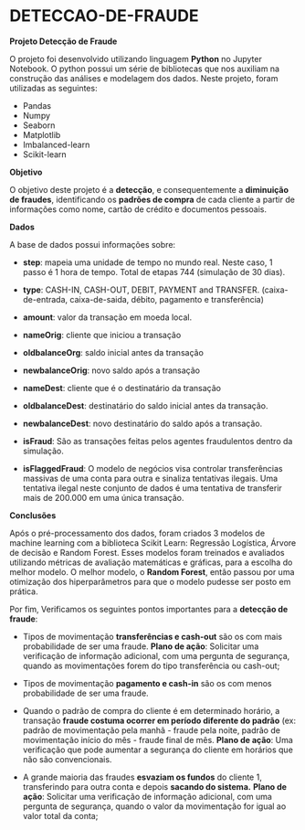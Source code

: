 # DETECCAO-DE-FRAUDE

**Projeto Detecção de Fraude**

O projeto foi desenvolvido utilizando linguagem **Python** no Jupyter Notebook. O python possui um série de bibliotecas que nos auxiliam na construção das análises e modelagem dos dados. Neste projeto, foram utilizadas as seguintes:

   - Pandas
   - Numpy
   - Seaborn
   - Matplotlib
   - Imbalanced-learn
   - Scikit-learn

**Objetivo**

O objetivo deste projeto é a **detecção**, e consequentemente a **diminuição de fraudes**, identificando os **padrões de compra** de cada cliente a partir de informações como nome, cartão de crédito e documentos pessoais.

**Dados**

A base de dados possui informações sobre:

   - **step**: mapeia uma unidade de tempo no mundo real. Neste caso, 1 passo é 1 hora de tempo. Total de etapas 744 (simulação de 30 dias).

   - **type**: CASH-IN, CASH-OUT, DEBIT, PAYMENT and TRANSFER. 
(caixa-de-entrada, caixa-de-saida, débito, pagamento e transferência)

   - **amount**: valor da transação em moeda local.

   - **nameOrig**: cliente que iniciou a transação

   - **oldbalanceOrg**: saldo inicial antes da transação
   
   - **newbalanceOrig**: novo saldo após a transação

   - **nameDest**: cliente que é o destinatário da transação

   - **oldbalanceDest**: destinatário do saldo inicial antes da transação. 

   - **newbalanceDest**: novo destinatário do saldo após a transação. 

   - **isFraud**: São as transações feitas pelos agentes fraudulentos dentro da simulação. 

   - **isFlaggedFraud**: O modelo de negócios visa controlar transferências massivas de uma conta para outra e sinaliza tentativas ilegais. Uma tentativa ilegal neste conjunto de dados é uma tentativa de transferir mais de 200.000 em uma única transação.


**Conclusões**


Após o pré-processamento dos dados, foram criados 3 modelos de machine learning com a biblioteca Scikit Learn: Regressão Logística, Árvore de decisão e Random Forest. Esses modelos foram treinados e avaliados utilizando métricas de avaliação matemáticas e gráficas, para a escolha do melhor modelo. O melhor modelo, o **Random Forest**, então passou por uma otimização dos hiperparâmetros para que o modelo pudesse ser posto em prática.

Por fim, Verificamos os seguintes pontos importantes para a **detecção de fraude**:


   - Tipos de movimentação **transferências e cash-out** são os com mais probabilidade de ser uma fraude. **Plano de ação**: Solicitar uma verificação de informação adicional, com uma pergunta de segurança, quando as movimentações forem do tipo transferência ou cash-out;
   
 
   - Tipos de movimentação **pagamento e cash-in** são os com menos probabilidade de ser uma fraude. 
   
   
   - Quando o padrão de compra do cliente é em determinado horário, a transação **fraude costuma ocorrer em período diferente do padrão** (ex: padrão de movimentação pela manhã - fraude pela noite, padrão de movimentação início do mês - fraude final de mês. **Plano de ação**: Uma verificação que pode aumentar a segurança do cliente em horários que não são convencionais.
   
   
   - A grande maioria das fraudes **esvaziam os fundos** do cliente 1, transferindo para outra conta e depois **sacando do sistema.** **Plano de ação**: Solicitar uma verificação de informação adicional, com uma pergunta de segurança, quando o valor da movimentação for igual ao valor total da conta;
   

